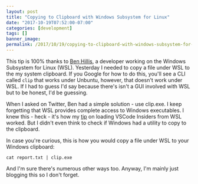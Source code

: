 ```yaml
---
layout: post
title: "Copying to Clipboard with Windows Subsystem for Linux"
date: "2017-10-19T07:52:00-07:00"
categories: [development]
tags: []
banner_image: 
permalink: /2017/10/19/copying-to-clipboard-with-windows-subsystem-for-linux
---
```


This tip is 100% thanks to [Ben Hillis](https://twitter.com/benhillis), a developer working on the Windows Subsystem for Linux (WSL). Yesterday I needed to copy a file under WSL to the my system clipboard. If you Google for how to do this, you'll see a CLI called `clip` that works under Unbuntu, however, that doesn't work under WSL. If I had to guess I'd say because there's isn't a GUI involved with WSL but to be honest, I'd be guessing.

When I asked on Twitter, Ben had a simple solution - use clip.exe. I keep forgetting that WSL provides complete access to Windows executables. I knew this - heck - it's how my [tip](https://www.raymondcamden.com/2017/09/19/run-visual-studio-code-insiders-from-wsl/) on loading VSCode Insiders from WSL worked. But I didn't even think to check if Windows had a utility to copy to the clipboard.

In case you're curious, this is how you would copy a file under WSL to your Windows clipboard:

	cat report.txt | clip.exe

And I'm sure there's numerous other ways too. Anyway, I'm mainly just blogging this so I don't forget.